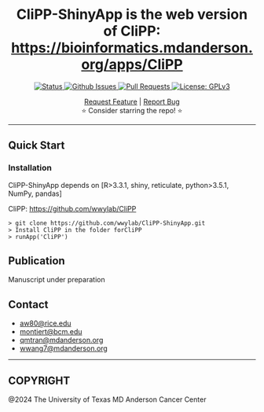 <p align="center">

  <h1 align="center">
   CliPP-ShinyApp is the web version of CliPP: <a href="https://bioinformatics.mdanderson.org/apps/CliPP">https://bioinformatics.mdanderson.org/apps/CliPP 
  </h1>

  <p align="center">
   <a href="https://github.com/wwylab/CliPP-ShinyApp" target="_blank">
     <img alt="Status"
          src="https://img.shields.io/badge/status-active-success.svg" />
   </a>
   <a href="https://github.com/wwylab/CliPP-ShinyApp/issues" target="_blank">
     <img alt="Github Issues"
          src="https://img.shields.io/github/issues/wwylab/CliPP-ShinyApp" />
   </a>
   <a href="https://github.com/wwylab/CliPP-ShinyApp/pulls" target="_blank">
     <img alt="Pull Requests"
          src="https://img.shields.io/github/issues-pr/wwylab/CliPP-ShinyApp" />
   </a>
   <a href="https://github.com/wwylab/CliPP-ShinyApp/blob/master/LICENSE.md" target="_blank">
     <img alt="License: GPLv3"
          src="https://img.shields.io/badge/License-GPLv3-blue.svg" />
   </a>
   <br />
  </p>

  </p>
  <p align="center">
   <a href="https://github.com/wwylab/CliPP-ShinyApp/issues/new?assignees=&labels=&template=feature_request.md&title=Descriptive%20Title&labels=enhancement">Request Feature</a>
    | 
   <a href="https://github.com/wwylab/CliPP-ShinyApp/issues/new?assignees=&labels=&template=bug_report.md&title=Descriptive%20Title&labels=bug">Report Bug</a>
   <br />
    ⭐ Consider starring the repo! ⭐
   <br />
  </p>
</p>

---
## Quick Start


### Installation
CliPP-ShinyApp depends on [R>3.3.1, shiny, reticulate, python>3.5.1, NumPy, pandas] 

CliPP: <a href="https://github.com/wwylab/CliPP">https://github.com/wwylab/CliPP

```
> git clone https://github.com/wwylab/CliPP-ShinyApp.git
> Install CliPP in the folder forCliPP
> runApp('CliPP')
```
## Publication
Manuscript under preparation

## Contact
* aw80@rice.edu
* montiert@bcm.edu
* qmtran@mdanderson.org
* wwang7@mdanderson.org

---
## COPYRIGHT 
@2024 The University of Texas MD Anderson Cancer Center
